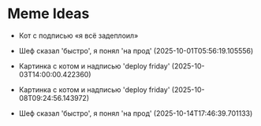# Meme Ideas
- Кот с подписью «я всё задеплоил»

- Шеф сказал 'быстро', я понял 'на прод' (2025-10-01T05:56:19.105556)

- Картинка с котом и надписью 'deploy friday' (2025-10-03T14:00:00.422360)

- Картинка с котом и надписью 'deploy friday' (2025-10-08T09:24:56.143972)

- Шеф сказал 'быстро', я понял 'на прод' (2025-10-14T17:46:39.701133)

